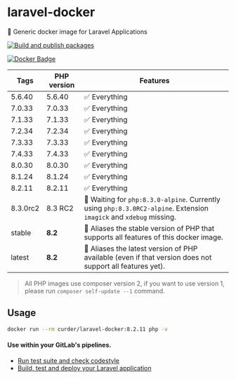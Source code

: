 # laravel-docker

🐳 Generic docker image for Laravel Applications

[![Build and publish packages](https://github.com/curder/laravel-docker/actions/workflows/packages.yml/badge.svg?branch=master)](https://github.com/curder/laravel-docker/actions/workflows/packages.yml)

[![Docker Badge](https://img.shields.io/docker/pulls/curder/laravel-docker)](https://hub.docker.com/r/curder/laravel-docker/)

| Tags     | PHP version | Features                                                                                                            |
|----------|-------------|---------------------------------------------------------------------------------------------------------------------|
| 5.6.40   | 5.6.40      | ✅ Everything                                                                                                        |
| 7.0.33   | 7.0.33      | ✅ Everything                                                                                                        |
| 7.1.33   | 7.1.33      | ✅ Everything                                                                                                        |
| 7.2.34   | 7.2.34      | ✅ Everything                                                                                                        |
| 7.3.33   | 7.3.33      | ✅ Everything                                                                                                        |
| 7.4.33   | 7.4.33      | ✅ Everything                                                                                                        |
| 8.0.30   | 8.0.30      | ✅ Everything                                                                                                        |
| 8.1.24   | 8.1.24      | ✅ Everything                                                                                                        |
| 8.2.11   | 8.2.11      | ✅ Everything                                                                                                        |
| 8.3.0rc2 | 8.3 RC2     | 🚧 Waiting for `php:8.3.0-alpine`. Currently using `php:8.3.0RC2-alpine`. Extension `imagick` and `xdebug` missing. |
| stable   | **8.2**     | 🔗 Aliases the stable version of PHP that supports all features of this docker image.                               |
| latest   | **8.2**     | 🔗 Aliases the latest version of PHP available (even if that version does not support all features yet).            |                            

> All PHP images use composer version 2, if you want to use version 1, please run `composer self-update --1` command.

## Usage

```bash
docker run --rm curder/laravel-docker:8.2.11 php -v
```

#### Use within your GitLab's pipelines.

* [Run test suite and check codestyle](http://lorisleiva.com/using-gitlabs-pipeline-with-laravel/)
* [Build, test and deploy your Laravel application](http://lorisleiva.com/laravel-deployment-using-gitlab-pipelines/)
